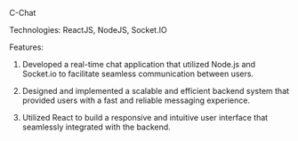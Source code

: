 C-Chat 

Technologies: ReactJS, NodeJS, Socket.IO

Features:

1. Developed a real-time chat application that utilized Node.js and Socket.io to facilitate seamless communication between users.

2. Designed and implemented a scalable and efficient backend system that provided users with a fast and reliable messaging experience.

3. Utilized React to build a responsive and intuitive user interface that seamlessly integrated with the backend.
